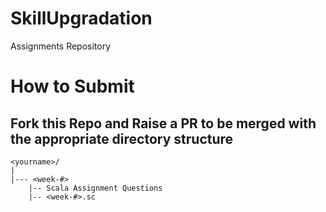 # SkillUpgradation
Assignments Repository

# How to Submit
## Fork this Repo and Raise a PR to be merged with the appropriate directory structure
```
<yourname>/
|
|--- <week-#>
    |-- Scala Assignment Questions
    |-- <week-#>.sc
```
